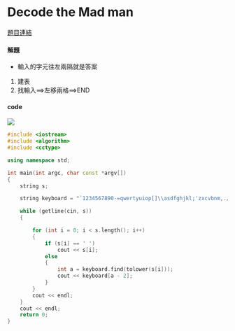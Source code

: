 # Decode the Mad man


[題目連結](https://onlinejudge.org/external/102/10222.pdf)  



#### 解題

* 輸入的字元往左兩隔就是答案

1. 建表
2. 找輸入==>左移兩格==>END


#### code 

![](https://pic3.zhimg.com/v2-23763badada34f3f5903647873e9ff56_r.jpg)
```cpp
#include <iostream>
#include <algorithm>
#include <cctype>

using namespace std;

int main(int argc, char const *argv[])
{
    string s;

    string keyboard = "`1234567890-=qwertyuiop[]\\asdfghjkl;'zxcvbnm,./";

    while (getline(cin, s))
    {

        for (int i = 0; i < s.length(); i++)
        {
            if (s[i] == ' ')
                cout << s[i];
            else
            {
                int a = keyboard.find(tolower(s[i]));
                cout << keyboard[a - 2];
            }
        }
        cout << endl;
    }
    cout << endl;
    return 0;
}
```
